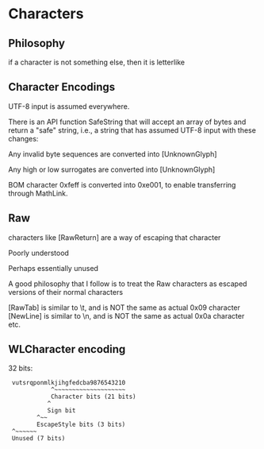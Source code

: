 
# Characters


## Philosophy

if a character is not something else, then it is letterlike



## Character Encodings


UTF-8 input is assumed everywhere.

There is an API function SafeString that will accept an array of bytes and return a "safe" string, i.e., a string that has assumed UTF-8 input with these changes:

Any invalid byte sequences are converted into \[UnknownGlyph]

Any high or low surrogates are converted into \[UnknownGlyph]

BOM character 0xfeff is converted into 0xe001, to enable transferring through MathLink.







## Raw

characters like \[RawReturn] are a way of escaping that character

Poorly understood

Perhaps essentially unused



A good philosophy that I follow is to treat the Raw characters as escaped versions of their normal characters

\[RawTab] is similar to \t, and is NOT the same as actual 0x09 character
\[NewLine] is similar to \n, and is NOT the same as actual 0x0a character
etc.








## WLCharacter encoding

 32 bits:
```
 vutsrqponmlkjihgfedcba9876543210
            ^~~~~~~~~~~~~~~~~~~~~
            Character bits (21 bits)
           ^
           Sign bit
        ^~~
        EscapeStyle bits (3 bits)
 ^~~~~~~
 Unused (7 bits)
```




